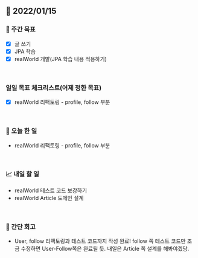 ## 📅 2022/01/15


### 👏 주간 목표

- [x] 글 쓰기
- [x] JPA 학습
- [x] realWorld 개발(JPA 학습 내용 적용하기)

<br/>

### 일일 목표 체크리스트(어제 정한 목표)

- [x] realWorld 리팩토링 - profile, follow 부분

<br/>

### 💯 오늘 한 일

- realWorld 리팩토링 - profile, follow 부분

<br/>

### 📈 내일 할 일

- realWorld 테스트 코드 보강하기
- realWorld Article 도메인 설계

<br/>

### 🤔 간단 회고

- User, follow 리팩토링과 테스트 코드까지 작성 완료! follow 쪽 테스트 코드만 조금 수정하면 User-Follow쪽은 완료될 듯. 내일은 Article 쪽 설계를 해봐야겠당.



 








